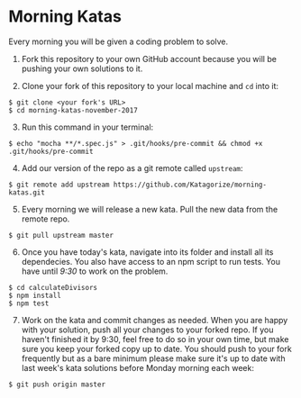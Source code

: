 # Morning Katas

Every morning you will be given a coding problem to solve. 

1. Fork this repository to your own GitHub account because you will be pushing your own solutions to it.

2. Clone your fork of this repository to your local machine and `cd` into it:

  ```
  $ git clone <your fork's URL>
  $ cd morning-katas-november-2017
  ```
3. Run this command in your terminal:

`$ echo "mocha **/*.spec.js" > .git/hooks/pre-commit && chmod +x .git/hooks/pre-commit`

4. Add our version of the repo as a git remote called `upstream`:

  ```
  $ git remote add upstream https://github.com/Katagorize/morning-katas.git
  ```

5. Every morning we will release a new kata. Pull the new data from the remote repo.

  ```
  $ git pull upstream master
  ```
6. Once you have today's kata, navigate into its folder and install all its dependecies. You also have access to an npm script to run tests. You have until *9:30* to work on the problem.

  ```
  $ cd calculateDivisors
  $ npm install
  $ npm test
  ```
7. Work on the kata and commit changes as needed. When you are happy with your solution, push all your changes to your forked repo. If you haven't finished it by 9:30, feel free to do so in your own time, but make sure you keep your forked copy up to date. You should push to your fork frequently but as a bare minimum please make sure it's up to date with last week's kata solutions before Monday morning each week:

  ```
  $ git push origin master
  ```